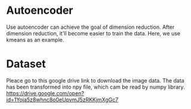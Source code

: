 # Autoencoder
Use autoencoder can achieve the goal of dimension reduction. After dimension reduction, it'll become easier to train the data. Here, we use kmeans as an example.
# Dataset
Pleace go to this google drive link to download the image data. The data has been transformed into npy file, which cam be read by numpy library.
https://drive.google.com/open?id=1Yoja5z8whnc8o0eUpvmJ5zRKKjmXgGc7
